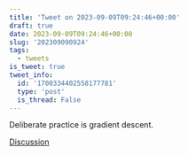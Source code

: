 ```yaml
---
title: 'Tweet on 2023-09-09T09:24:46+00:00'
draft: true
date: 2023-09-09T09:24:46+00:00
slug: '202309090924'
tags:
  - tweets
is_tweet: true
tweet_info:
  id: '1700334402558177781'
  type: 'post'
  is_thread: False
---
```




Deliberate practice is gradient descent.

[Discussion](https://x.com/sytelus/status/1700334402558177781)
